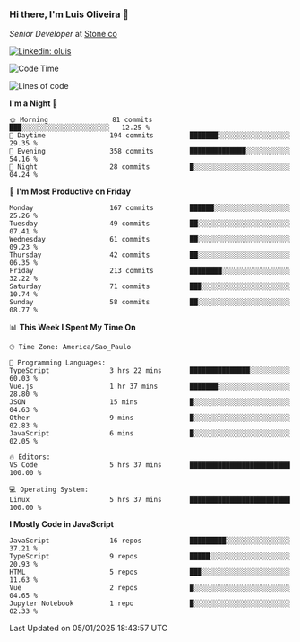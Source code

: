 ### Hi there, I'm Luis Oliveira 👋
*Senior Developer* at [Stone co](https://www.stone.com.br)  

[![Linkedin: oluis](https://img.shields.io/badge/-ooluis-blue?style=flat-square&logo=Linkedin&logoColor=white&link=https://www.linkedin.com/in/ooluis)](https://www.linkedin.com/in/ooluis/)

<!--START_SECTION:waka-->
![Code Time](http://img.shields.io/badge/Code%20Time-4%2C463%20hrs%2050%20mins-blue)

![Lines of code](https://img.shields.io/badge/From%20Hello%20World%20I%27ve%20Written-357.6%20thousand%20lines%20of%20code-blue)

**I'm a Night 🦉** 

```text
🌞 Morning                81 commits          ███░░░░░░░░░░░░░░░░░░░░░░   12.25 % 
🌆 Daytime                194 commits         ███████░░░░░░░░░░░░░░░░░░   29.35 % 
🌃 Evening                358 commits         ██████████████░░░░░░░░░░░   54.16 % 
🌙 Night                  28 commits          █░░░░░░░░░░░░░░░░░░░░░░░░   04.24 % 
```
📅 **I'm Most Productive on Friday** 

```text
Monday                   167 commits         ██████░░░░░░░░░░░░░░░░░░░   25.26 % 
Tuesday                  49 commits          ██░░░░░░░░░░░░░░░░░░░░░░░   07.41 % 
Wednesday                61 commits          ██░░░░░░░░░░░░░░░░░░░░░░░   09.23 % 
Thursday                 42 commits          ██░░░░░░░░░░░░░░░░░░░░░░░   06.35 % 
Friday                   213 commits         ████████░░░░░░░░░░░░░░░░░   32.22 % 
Saturday                 71 commits          ███░░░░░░░░░░░░░░░░░░░░░░   10.74 % 
Sunday                   58 commits          ██░░░░░░░░░░░░░░░░░░░░░░░   08.77 % 
```


📊 **This Week I Spent My Time On** 

```text
🕑︎ Time Zone: America/Sao_Paulo

💬 Programming Languages: 
TypeScript               3 hrs 22 mins       ███████████████░░░░░░░░░░   60.03 % 
Vue.js                   1 hr 37 mins        ███████░░░░░░░░░░░░░░░░░░   28.80 % 
JSON                     15 mins             █░░░░░░░░░░░░░░░░░░░░░░░░   04.63 % 
Other                    9 mins              █░░░░░░░░░░░░░░░░░░░░░░░░   02.83 % 
JavaScript               6 mins              █░░░░░░░░░░░░░░░░░░░░░░░░   02.05 % 

🔥 Editors: 
VS Code                  5 hrs 37 mins       █████████████████████████   100.00 % 

💻 Operating System: 
Linux                    5 hrs 37 mins       █████████████████████████   100.00 % 
```

**I Mostly Code in JavaScript** 

```text
JavaScript               16 repos            █████████░░░░░░░░░░░░░░░░   37.21 % 
TypeScript               9 repos             █████░░░░░░░░░░░░░░░░░░░░   20.93 % 
HTML                     5 repos             ███░░░░░░░░░░░░░░░░░░░░░░   11.63 % 
Vue                      2 repos             █░░░░░░░░░░░░░░░░░░░░░░░░   04.65 % 
Jupyter Notebook         1 repo              █░░░░░░░░░░░░░░░░░░░░░░░░   02.33 % 
```




 Last Updated on 05/01/2025 18:43:57 UTC
<!--END_SECTION:waka-->

